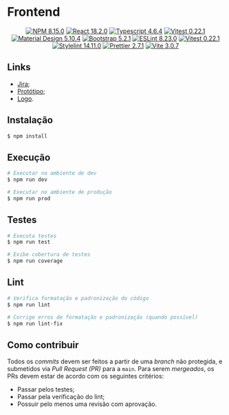 # Frontend
<p align="center">
  <a href="https://www.npmjs.com/" target="_blank"><img src="https://img.shields.io/badge/npm-8.15.0-blue" alt="NPM 8.15.0" /></a>
  <a href="https://pt-br.reactjs.org/" target="_blank"><img src="https://img.shields.io/badge/React-18.2.0-blue" alt="React 18.2.0" /></a>
  <a href="https://www.typescriptlang.org/" target="_blank"><img src="https://img.shields.io/badge/TypeScript-v4.6.4-blue" alt="Typescript 4.6.4" /></a>
  <a href="https://vitest.dev/" target="_blank"><img src="https://img.shields.io/badge/Vitest-v0.22.1-blue" alt="Vitest 0.22.1" /></a>
  <a href="https://material.io/" target="_blank"><img src="https://img.shields.io/badge/Material Design-v5.10.4-blue" alt="Material Design 5.10.4" /></a>
  <a href="https://getbootstrap.com/" target="_blank"><img src="https://img.shields.io/badge/Bootstrap-v5.2.1-blue" alt="Bootstrap 5.2.1" /></a>
  <a href="https://eslint.org/" target="_blank"><img src="https://img.shields.io/badge/ESLint-v8.23.0-blue" alt="ESLint 8.23.0" /></a>
  <a href="https://vitest.dev/" target="_blank"><img src="https://img.shields.io/badge/Vitest-v0.22.1-blue" alt="Vitest 0.22.1" /></a>
  <a href="https://stylelint.io/" target="_blank"><img src="https://img.shields.io/badge/Stylelint-v14.11.0-blue" alt="Stylelint 14.11.0" /></a>
  <a href="https://prettier.io/" target="_blank"><img src="https://img.shields.io/badge/Prettier-v2.7.1-blue" alt="Prettier 2.7.1" /></a>
  <a href="https://vitejs.dev/" target="_blank"><img src="https://img.shields.io/badge/Vite-v3.0.7-blue" alt="Vite 3.0.7" /></a>
</p>

## Links
* <a href="https://mate85-equipe03.atlassian.net/jira/software/projects/MATE85/boards/1" target="_blank">Jira</a>;
* <a href="https://www.figma.com/file/j2yQ8paIOmyaE0sPTv3wHC/posgress?node-id=0%3A1" target="_blank">Protótipo</a>;
* <a href="https://www.canva.com/design/DAFLwlGOsJs/wcH0fLJuByu4h5xmKGiQTQ/edit?utm_content=DAFLwlGOsJs&utm_campaign=designshare&utm_medium=link2&utm_source=sharebutton" target="_blank">Logo</a>.

## Instalação
```bash
$ npm install
```

## Execução 
```bash
# Executar no ambiente de dev
$ npm run dev 

# Executar no ambiente de produção
$ npm run prod 
```

## Testes
```bash
# Executa testes
$ npm run test

# Exibe cobertura de testes
$ npm run coverage
```

## Lint
```bash
# Verifica formatação e padronização do código
$ npm run lint

# Corrige erros de formatação e padronização (quando possível)
$ npm run lint-fix
```

## Como contribuir
Todos os _commits_ devem ser feitos a partir de uma _branch_ não protegida, e submetidos via _Pull Request (PR)_ para a `main`. Para serem _mergeados_, os PRs devem estar de acordo com os seguintes critérios:
* Passar pelos testes; 
* Passar pela verificação do lint;
* Possuir pelo menos uma revisão com aprovação.
